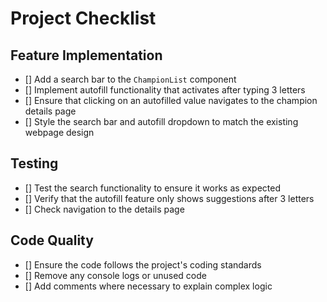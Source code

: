 # Project Checklist

## Feature Implementation
- [] Add a search bar to the `ChampionList` component
- [] Implement autofill functionality that activates after typing 3 letters
- [] Ensure that clicking on an autofilled value navigates to the champion details page
- [] Style the search bar and autofill dropdown to match the existing webpage design

## Testing
- [] Test the search functionality to ensure it works as expected
- [] Verify that the autofill feature only shows suggestions after 3 letters
- [] Check navigation to the details page

## Code Quality
- [] Ensure the code follows the project's coding standards
- [] Remove any console logs or unused code
- [] Add comments where necessary to explain complex logic
